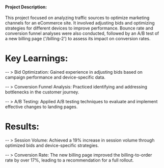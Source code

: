 #### Project Description:
This project focused on analyzing traffic sources to optimize marketing channels for an eCommerce site. It involved adjusting bids and optimizing strategies for different devices to improve performance. Bounce rate and conversion funnel analyses were also conducted, followed by an A/B test of a new billing page ('/billing-2') to assess its impact on conversion rates.

# Key Learnings:

-- > Bid Optimization: Gained experience in adjusting bids based on campaign performance and device-specific data.

-- > Conversion Funnel Analysis: Practiced identifying and addressing bottlenecks in the customer journey.

-- > A/B Testing: Applied A/B testing techniques to evaluate and implement effective changes to landing pages.

# Results:

-- > Session Volume: Achieved a 19% increase in session volume through optimized bids and device-specific strategies.

-- > Conversion Rate: The new billing page improved the billing-to-order rate by over 17%, leading to a recommendation for a full rollout.
